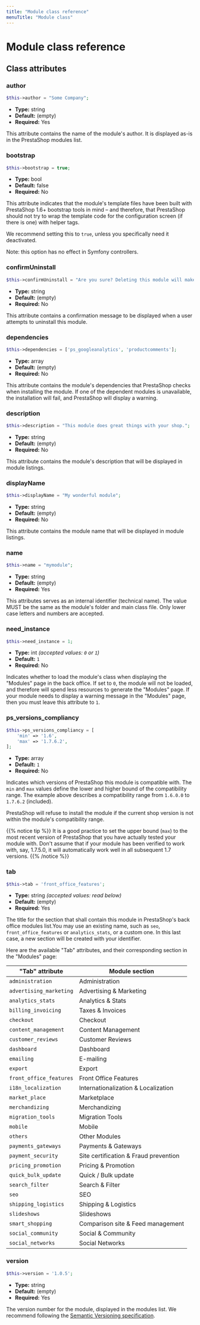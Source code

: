 ```yaml
---
title: "Module class reference"
menuTitle: "Module class"
---
```


# Module class reference

## Class attributes

### author

```php
$this->author = "Some Company";
```

- **Type:** string
- **Default:** (empty)
- **Required:** Yes

This attribute contains the name of the module's author. It is displayed as-is in the PrestaShop modules list.

### bootstrap

```php
$this->bootstrap = true;
```

- **Type:** bool
- **Default:** false
- **Required:** No

This attribute indicates that the module's template files have been built with PrestaShop 1.6+ bootstrap tools in mind – and therefore, that PrestaShop should not try to wrap the template code for the configuration screen (if there is one) with helper tags.

We recommend setting this to `true`, unless you specifically need it deactivated.

Note: this option has no effect in Symfony controllers.

### confirmUninstall

```php
$this->confirmUninstall = "Are you sure? Deleting this module will make kittens sad :(";
```

- **Type:** string
- **Default:** (empty)
- **Required:** No

This attribute contains a confirmation message to be displayed when a user attempts to uninstall this module.

### dependencies

```php
$this->dependencies = ['ps_googleanalytics', 'productcomments'];
```

- **Type:** array
- **Default:** (empty)
- **Required:** No

This attribute contains the module's dependencies that PrestaShop checks when installing the module. If one of the dependent modules is unavailable, the installation will fail, and PrestaShop will display a warning.

### description

```php
$this->description = "This module does great things with your shop.";
```

- **Type:** string
- **Default:** (empty)
- **Required:** No

This attribute contains the module's description that will be displayed in module listings.

### displayName

```php
$this->displayName = "My wonderful module";
```

- **Type:** string
- **Default:** (empty)
- **Required:** No

This attribute contains the module name that will be displayed in module listings.

### name

```php
$this->name = "mymodule";
```

- **Type:** string
- **Default:** (empty)
- **Required:** Yes

This attributes serves as an internal identifier (technical name). The value MUST be the same as the module's folder and main class file. Only lower case letters and numbers are accepted.

### need_instance

```php
$this->need_instance = 1;
```

- **Type:** int _(accepted values: `0` or `1`)_
- **Default:** `1`
- **Required:** No

Indicates whether to load the module's class when displaying the "Modules" page in the back office. If set to `0`, the module will not be loaded, and therefore will spend less resources to generate the "Modules" page. If your module needs to display a warning message in the "Modules" page, then you must leave this attribute to `1`.

### ps_versions_compliancy

```php
$this->ps_versions_compliancy = [
    'min' => '1.6',
    'max' => '1.7.6.2',
];
```

- **Type:** array
- **Default:** `1`
- **Required:** No

Indicates which versions of PrestaShop this module is compatible with. The `min` and `max` values define the lower and higher bound of the compatibility range. The example above describes a compatibility range from `1.6.0.0` to `1.7.6.2` (included).

PrestaShop will refuse to install the module if the current shop version is not within the module's compatibility range.

{{% notice tip %}}
It is a good practice to set the upper bound (`max`) to the most recent version of PrestaShop that you have actually tested your module with. Don't assume that if your module has been verified to work with, say, 1.7.5.0, it will automatically work well in all subsequent 1.7 versions.
{{% /notice %}}

### tab

```php
$this->tab = 'front_office_features';
```

- **Type:** string _(accepted values: read below)_
- **Default:** (empty)
- **Required:** Yes

The title for the section that shall contain this module in PrestaShop's back office modules list.You may use an existing name, such as `seo`, `front_office_features` or `analytics_stats`, or a custom one. In this last case, a new section will be created with your identifier. 

Here are the available "Tab" attributes, and their corresponding section in the "Modules" page:

**"Tab" attribute**           | **Module section**
------------------------------|------------------------
`administration`              | Administration
`advertising_marketing`       | Advertising & Marketing
`analytics_stats`             | Analytics & Stats
`billing_invoicing`           | Taxes & Invoices
`checkout`                    | Checkout
`content_management`          | Content Management
`customer_reviews`            | Customer Reviews
`dashboard`                   | Dashboard
`emailing`                    | E-mailing
`export`                      | Export
`front_office_features`       | Front Office Features
`i18n_localization`           | Internationalization & Localization
`market_place`                | Marketplace
`merchandizing`               | Merchandizing
`migration_tools`             | Migration Tools
`mobile`                      | Mobile
`others`                      | Other Modules
`payments_gateways`           | Payments & Gateways
`payment_security`            | Site certification & Fraud prevention
`pricing_promotion`           | Pricing & Promotion
`quick_bulk_update`           | Quick / Bulk update
`search_filter`               | Search & Filter
`seo`                         | SEO
`shipping_logistics`          | Shipping & Logistics
`slideshows`                  | Slideshows
`smart_shopping`              | Comparison site & Feed management
`social_community`            | Social & Community
`social_networks`             | Social Networks

### version

```php
$this->version = '1.0.5';
```

- **Type:** string
- **Default:** (empty)
- **Required:** Yes

The version number for the module, displayed in the modules list. We recommend following the [Semantic Versioning specification](https://semver.org/).
